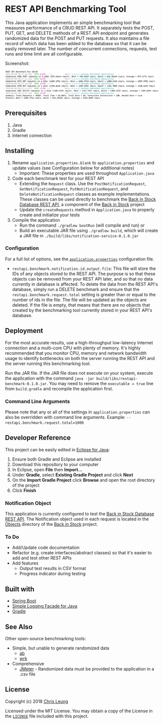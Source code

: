 # REST API Benchmarking Tool

This Java application implements an simple benchmarking tool that measures performance of a CRUD REST API. It separately tests the POST, PUT, GET, and DELETE methods of a REST API endpoint and generates randomized data for the POST and PUT requests. It also maintains a file record of which data has been added to the database so that it can be easily removed later. The number of concurrent connections, requests, test runs and time limit are all configurable.

Screenshot:

![REST API Benchmarking Tool Screenshot](doc/screenshot.png "REST API Benchmarking Tool Screenshot")

## Prerequisites

1. Java
2. Gradle
3. Internet connection

## Installing

1. Rename `application.properties.blank` to `application.properties` and update values (see Configuration below for additional notes)
    * Important: These properties are used throughout `Application.java`
2. Code each benchmark test for your REST API
    * Extending the `Request` class. Use the `PostNotificationRequest`, `GetNotificationRequest`, `PutNotificationRequest`, and `DeleteNotificationRequest` classes as example implementations. These classes can be used directly to benchmark the [Back in Stock Database REST API](https://github.com/chrislzm/BackInStock/tree/master/RestApi), a component of the [Back in Stock](https://github.com/chrislzm/BackInStock) project    
    * Update the `createRequests` method in `Application.java` to properly create and initialize your tests
3. Compile the application
    * Run the command `./gradlew bootRun` (will compile and run) or
    * Build an executable JAR file using `./gradlew build`, which will create a JAR file in `./build/libs/notification-service-0.1.0.jar`

### Configuration

For a full list of options, see the [`application.properties`](src/main/resources/application.properties.blank) configuration file.
* `restapi.benchmark.notification.id.output.file`: This file will store the IDs of any objects stored to the REST API. The purpose is so that these objects can be removed from your REST API later, and so that no data currently in database is affected. To delete the data from the REST API's database, simply run a DELETE benchmark and ensure that the `restapi.benchmark.request.total` setting is greater than or equal to the number of ids in the file. The file will be updated as the objects are deleted. If the file is empty, that means that there are no objects that created by the benchmarking tool currently stored in your REST API's database.

## Deployment

For the most accurate results, use a high-throughput low-latency Internet connection and a multi-core CPU with plenty of memory. It's highly recommended that you monitor CPU, memory and network bandwidth usage to identify bottlenecks on both the server running the REST API and the server running this benchmarking tool.

Run the JAR file. If the JAR file does not execute on your system, execute the application with the command `java -jar build/libs/restapi-benchmark-0.1.0.jar`. You may need to remove the `executable = true` line from `build.gradle` and recompile the application first.

### Command Line Arguments

Please note that any or all of the settings in `application.properties` can also be overridden with command line arguments. Example: `--restapi.benchmark.request.total=1000`

## Developer Reference

This project can be easily edited in [Eclipse for Java](http://www.eclipse.org/downloads/eclipse-packages/):
1. Ensure both Gradle and Eclipse are installed
2. Download this repository to your computer
3. In Eclipse, open **File** then **Import...**
4. Under **Gradle**, select **Existing Gradle Project** and click **Next** 
5. On the **Import Gradle Project** click **Browse** and open the root directory of the project
6. Click **Finish**

### Notification Object

This application is currently configured to test the [Back in Stock Database REST API](https://github.com/chrislzm/BackInStock/tree/master/RestApi). The Notification object used in each request is located in the [Objects](https://github.com/chrislzm/BackInStock/tree/master/Objects) directory of the [Back in Stock](https://github.com/chrislzm/BackInStock) project.

### To Do
* Add/Update code documentation
* Refactor (e.g. create interfaces/abstract classes) so that it's easier to add and test other REST APIs
* Add features
    * Output test results in CSV format
    * Progress indicator during testing

## Built with

* [Spring Boot](https://projects.spring.io/spring-boot/)
* [Simple Logging Facade for Java](https://www.slf4j.org/)
* [Gradle](https://gradle.org/)

## See Also

Other open-source benchmarking tools:

* Simple, but unable to generate randomized data
    * [ab](https://httpd.apache.org/docs/2.4/programs/ab.html)
    * [wrk](https://github.com/wg/wrk) 
* Comprehensive
    * [JMeter](http://jmeter.apache.org/) - Randomized data must be provided to the application in a .csv file 
 
## License

Copyright (c) 2018 [Chris Leung](https://github.com/chrislzm)

Licensed under the MIT License. You may obtain a copy of the License in the [`LICENSE`](LICENSE) file included with this project.
